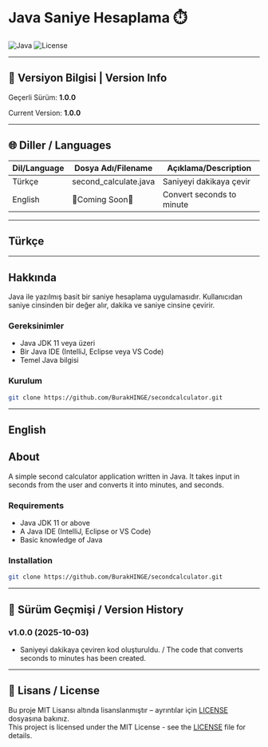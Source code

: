 # Java Saniye Hesaplama ⏱️

![Java](https://img.shields.io/badge/Java-ED8B00?style=flat&logo=java&logoColor=white)
![License](https://img.shields.io/badge/License-MIT-blue.svg)

---

## 📌 Versiyon Bilgisi | Version Info
Geçerli Sürüm: **1.0.0**

Current Version: **1.0.0**

---

## 🌐 Diller / Languages
| Dil/Language | Dosya Adı/Filename | Açıklama/Description |
|-----------|-----|-------|
| Türkçe | second_calculate.java | Saniyeyi dakikaya çevir |
| English | 🚧Coming Soon🚧 | Convert seconds to minute |

---

## Türkçe 
---

## Hakkında
Java ile yazılmış basit bir saniye hesaplama uygulamasıdır. Kullanıcıdan saniye cinsinden bir değer alır, dakika ve saniye cinsine çevirir.

### Gereksinimler
- Java JDK 11 veya üzeri
- Bir Java IDE (IntelliJ, Eclipse veya VS Code)
- Temel Java bilgisi

### Kurulum  
```bash
git clone https://github.com/BurakHINGE/secondcalculator.git
```

---

English
---

## About
A simple second calculator application written in Java. It takes input in seconds from the user and converts it into minutes, and seconds.

### Requirements
- Java JDK 11 or above
- A Java IDE (IntelliJ, Eclipse or VS Code)
- Basic knowledge of Java

### Installation
```bash
git clone https://github.com/BurakHINGE/secondcalculator.git
```

---

## 📌 Sürüm Geçmişi / Version History

### v1.0.0 (2025-10-03)  
- Saniyeyi dakikaya çeviren kod oluşturuldu. /  The code that converts seconds to minutes has been created.

---

## 📄 Lisans / License
Bu proje MIT Lisansı altında lisanslanmıştır – ayrıntılar için [LICENSE](LICENSE) dosyasına bakınız.  
This project is licensed under the MIT License - see the [LICENSE](LICENSE) file for details.
